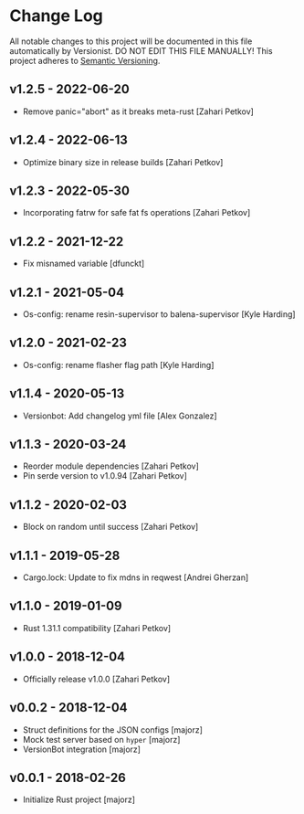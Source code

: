 # Change Log

All notable changes to this project will be documented in this file
automatically by Versionist. DO NOT EDIT THIS FILE MANUALLY!
This project adheres to [Semantic Versioning](http://semver.org/).

## v1.2.5 - 2022-06-20

* Remove panic="abort" as it breaks meta-rust [Zahari Petkov]

## v1.2.4 - 2022-06-13

* Optimize binary size in release builds [Zahari Petkov]

## v1.2.3 - 2022-05-30

* Incorporating fatrw for safe fat fs operations [Zahari Petkov]

## v1.2.2 - 2021-12-22

* Fix misnamed variable [dfunckt]

## v1.2.1 - 2021-05-04

* Os-config: rename resin-supervisor to balena-supervisor [Kyle Harding]

## v1.2.0 - 2021-02-23

* Os-config: rename flasher flag path [Kyle Harding]

## v1.1.4 - 2020-05-13

* Versionbot: Add changelog yml file [Alex Gonzalez]

## v1.1.3 - 2020-03-24

* Reorder module dependencies [Zahari Petkov]
* Pin serde version to v1.0.94 [Zahari Petkov]

## v1.1.2 - 2020-02-03

* Block on random until success [Zahari Petkov]

## v1.1.1 - 2019-05-28

* Cargo.lock: Update to fix mdns in reqwest [Andrei Gherzan]

## v1.1.0 - 2019-01-09

* Rust 1.31.1 compatibility [Zahari Petkov]

## v1.0.0 - 2018-12-04

* Officially release v1.0.0 [Zahari Petkov]

## v0.0.2 - 2018-12-04

* Struct definitions for the JSON configs [majorz]
* Mock test server based on `hyper` [majorz]
* VersionBot integration [majorz]

## v0.0.1 - 2018-02-26

* Initialize Rust project [majorz]
